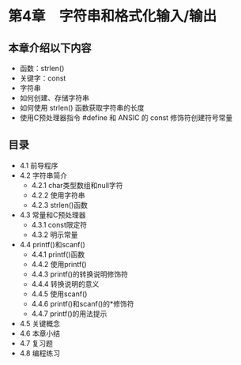 # 第4章　字符串和格式化输入/输出

## 本章介绍以下内容
* 函数：strlen()
* 关键字：const
* 字符串
* 如何创建、存储字符串
* 如何使用 strlen() 函数获取字符串的长度
* 使用C预处理器指令 #define 和 ANSIC 的 const 修饰符创建符号常量

## 目录

* 4.1  前导程序
* 4.2  字符串简介
  - 4.2.1 char类型数组和null字符
  - 4.2.2 使用字符串
  - 4.2.3 strlen()函数
* 4.3  常量和C预处理器
  - 4.3.1 const限定符
  - 4.3.2 明示常量
* 4.4 printf()和scanf()
  - 4.4.1 printf()函数
  - 4.4.2 使用printf()
  - 4.4.3 printf()的转换说明修饰符
  - 4.4.4 转换说明的意义
  - 4.4.5 使用scanf()
  - 4.4.6 printf()和scanf()的*修饰符
  - 4.4.7 printf()的用法提示
* 4.5  关键概念
* 4.6  本章小结
* 4.7  复习题
* 4.8  编程练习

